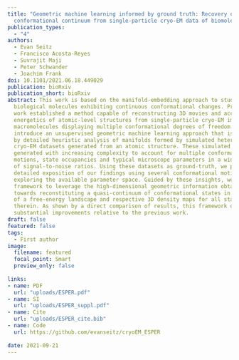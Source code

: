 ```yaml
---
title: "Geometric machine learning informed by ground truth: Recovery of
  conformational continuum from single-particle cryo-EM data of biomolecules. bioRxiv, 2021"
publication_types:
  - "4"
authors:
  - Evan Seitz
  - Francisco Acosta-Reyes
  - Suvrajit Maji
  - Peter Schwander
  - Joachim Frank
doi: 10.1101/2021.06.18.449029
publication: bioRxiv
publication_short: bioRxiv
abstract: This work is based on the manifold-embedding approach to study
  biological molecules exhibiting continuous conformational changes. Previous
  work established a method capable of reconstructing 3D movies and accompanying
  energetics of atomic-level structures from single-particle cryo-EM images of
  macromolecules displaying multiple conformational degrees of freedom. Here, we
  introduce an unsupervised geometric machine learning approach that is informed
  by detailed heuristic analysis of manifolds formed by simulated heterogeneous
  cryo-EM datasets generated from an atomic structure. These simulated data were
  generated with increasing complexity to account for multiple conformational
  motions, state occupancies and typical microscope parameters in a wide range
  of signal-to-noise ratios. Using these datasets as ground-truth, we provide
  detailed exposition of our findings using several conformational motions while
  exploring the available parameter space. Guided by these insights, we build a
  framework to leverage the high-dimensional geometric information obtained
  towards reconstituting a quasi-continuum of conformational states in the form
  of a free-energy landscape and respective 3D density maps for all states
  therein. As shown by a direct comparison of results, this framework offers
  substantial improvements relative to the previous work.
draft: false
featured: false
tags:
  - First author
image:
  filename: featured
  focal_point: Smart
  preview_only: false
  
links:
- name: PDF
  url: "uploads/ESPER.pdf"
- name: SI
  url: "uploads/ESPER_suppl.pdf"
- name: Cite
  url: "uploads/ESPER_cite.bib"
- name: Code
  url: https://github.com/evanseitz/cryoEM_ESPER
  
date: 2021-09-21
---
```

